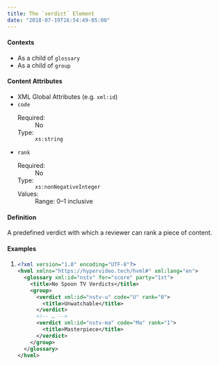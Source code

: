 ```yaml
---
title: The `verdict` Element
date: "2018-07-19T16:54:49-05:00"
---
```


#### Contexts

- As a child of `glossary`
- As a child of `group`

#### Content Attributes

- XML Global Attributes (e.g. `xml:id`)
- `code`
  <dl class="inline-flex">
    <dt>Required:</dt>
    <dd>No</dd>
    <dt>Type:</dt>
    <dd><code class="language-text">xs:string</code></dd>
  </dl>
- `rank`
  <dl class="inline-flex">
    <dt>Required:</dt>
    <dd>No</dd>
    <dt>Type:</dt>
    <dd><code class="language-text">xs:nonNegativeInteger</code></dd>
    <dt>Values:</dt>
    <dd>Range: 0–1 inclusive</dd>
  </dl>

#### Definition

A predefined verdict with which a reviewer can rank a piece of content.

#### Examples

1.
   ```xml
   <?xml version="1.0" encoding="UTF-8"?>
   <hvml xmlns="https://hypervideo.tech/hvml#" xml:lang="en">
     <glossary xml:id="nstv" for="score" party="1st">
       <title>No Spoon TV Verdicts</title>
       <group>
         <verdict xml:id="nstv-u" code="U" rank="0">
           <title>Unwatchable</title>
         </verdict>
         <!-- … -->
         <verdict xml:id="nstv-ma" code="Ma" rank="1">
           <title>Masterpiece</title>
         </verdict>
       </group>
     </glossary>
   </hvml>
   ```
